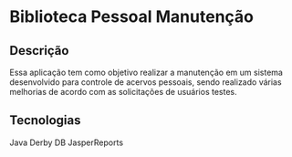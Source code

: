 # Biblioteca Pessoal Manutenção

## Descrição

Essa aplicação tem como objetivo realizar a manutenção em um sistema desenvolvido para controle de acervos pessoais, sendo realizado várias melhorias de acordo com as solicitações de usuários testes.

## Tecnologias
Java 
Derby DB
JasperReports
